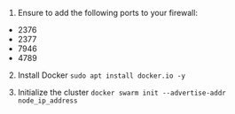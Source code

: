 
1. Ensure to add the following ports to your firewall:
- 2376
- 2377
- 7946
- 4789

2. Install Docker
`sudo apt install docker.io -y`

3. Initialize the cluster
`docker swarm init --advertise-addr node_ip_address`